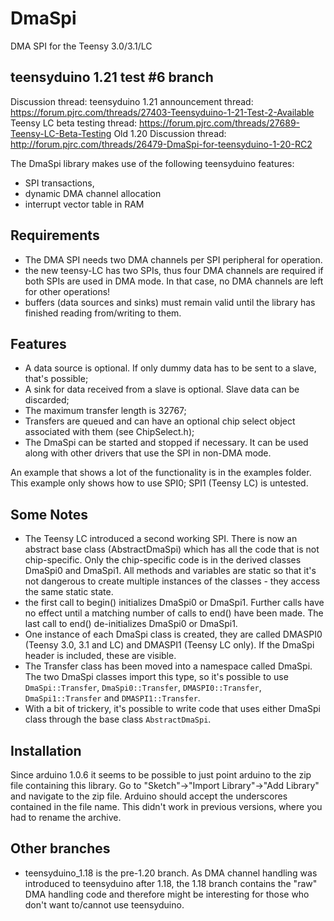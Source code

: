 DmaSpi
======

DMA SPI for the Teensy 3.0/3.1/LC

teensyduino 1.21 test #6 branch
--
Discussion thread:
teensyduino 1.21 announcement thread: https://forum.pjrc.com/threads/27403-Teensyduino-1-21-Test-2-Available
Teensy LC beta testing thread: https://forum.pjrc.com/threads/27689-Teensy-LC-Beta-Testing
Old 1.20 Discussion thread: http://forum.pjrc.com/threads/26479-DmaSpi-for-teensyduino-1-20-RC2

The DmaSpi library makes use of the following teensyduino features:
- SPI transactions,
- dynamic DMA channel allocation
- interrupt vector table in RAM

Requirements
--
- The DMA SPI needs two DMA channels per SPI peripheral for operation.
- the new teensy-LC has two SPIs, thus four DMA channels are required if both SPIs are used in DMA mode.
  In that case, no DMA channels are left for other operations!
- buffers (data sources and sinks) must remain valid until the library has finished reading from/writing to them.

Features
--
- A data source is optional.
  If only dummy data has to be sent to a slave, that's possible;
- A sink for data received from a slave is optional.
  Slave data can be discarded;
- The maximum transfer length is 32767;
- Transfers are queued and can have an optional chip select object associated with them (see ChipSelect.h);
- The DmaSpi can be started and stopped if necessary.
  It can be used along with other drivers that use the SPI in non-DMA mode.

An example that shows a lot of the functionality is in the examples folder. This example only shows how to use SPI0; SPI1 (Teensy LC) is untested.

Some Notes
--
- The Teensy LC introduced a second working SPI. There is now an abstract base class (AbstractDmaSpi) which has all the code that is not
  chip-specific. Only the chip-specific code is in the derived classes DmaSpi0 and DmaSpi1. All methods and variables are static so that
  it's not dangerous to create multiple instances of the classes - they access the same static state.
- the first call to begin() initializes DmaSpi0 or DmaSpi1. Further calls have no effect until a matching number of calls to end()
  have been made. The last call to end() de-initializes DmaSpi0 or DmaSpi1.
- One instance of each DmaSpi class is created, they are called DMASPI0 (Teensy 3.0, 3.1 and LC)
  and DMASPI1 (Teensy LC only). If the DmaSpi header is included, these are visible.
- The Transfer class has been moved into a namespace called DmaSpi. The two DmaSpi classes import this type, so it's possible to use
  `DmaSpi::Transfer`, `DmaSpi0::Transfer`, `DMASPI0::Transfer`, `DmaSpi1::Transfer` and `DMASPI1::Transfer`.
- With a bit of trickery, it's possible to write code that uses either DmaSpi class through the base class `AbstractDmaSpi`.

Installation
--
Since arduino 1.0.6 it seems to be possible to just point arduino to the zip file containing this library.
Go to "Sketch"->"Import Library"->"Add Library" and navigate to the zip file.
Arduino should accept the underscores contained in the file name. This didn't work in previous versions, where you
had to rename the archive.

Other branches
--
- teensyduino_1.18 is the pre-1.20 branch. As DMA channel handling was introduced to teensyduino after 1.18,
  the 1.18 branch contains the "raw" DMA handling code
  and therefore might be interesting for those who don't want to/cannot use teensyduino.

